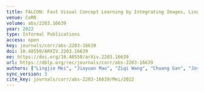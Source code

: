 ```yaml
---
title: FALCON: Fast Visual Concept Learning by Integrating Images, Linguistic descriptions, and Conceptual Relations.
venue: CoRR
volume: abs/2203.16639
year: 2022
type: Informal Publications
access: open
key: journals/corr/abs-2203-16639
doi: 10.48550/ARXIV.2203.16639
ee: https://doi.org/10.48550/arXiv.2203.16639
url: https://dblp.org/rec/journals/corr/abs-2203-16639
authors: ["Lingjie Mei", "Jiayuan Mao", "Ziqi Wang", "Chuang Gan", "Joshua B. Tenenbaum"]
sync_version: 3
cite_key: journals/corr/abs-2203-16639/Mei/2022
---
```

